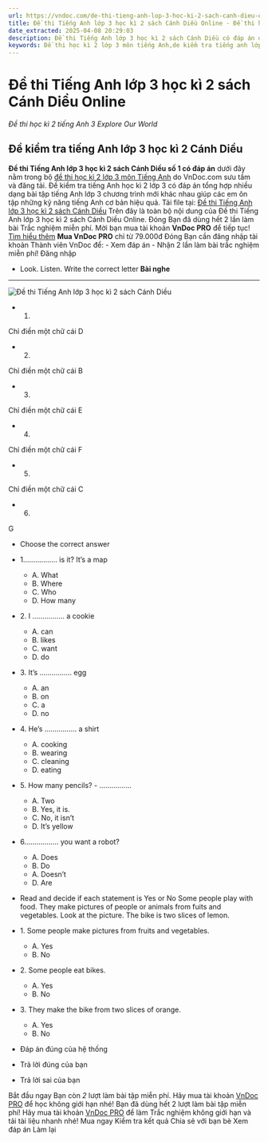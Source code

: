 ```yaml
---
url: https://vndoc.com/de-thi-tieng-anh-lop-3-hoc-ki-2-sach-canh-dieu-online-294840
title: Đề thi Tiếng Anh lớp 3 học kì 2 sách Cánh Diều Online - Đề thi học kì 2 tiếng Anh 3 Explore Our World - VnDoc.com
date_extracted: 2025-04-08 20:29:03
description: Đề thi Tiếng Anh lớp 3 học kì 2 sách Cánh Diều có đáp án được biên tập bám sát chương trình SGK tiếng Anh lớp 3 Unit 5 - 8 giúp các em ôn tập Từ vựng - Ngữ pháp tiếng Anh trọng tâm lớp 3 hiệu quả.
keywords: Đề thi học kì 2 lớp 3 môn tiếng Anh,de kiểm tra tiếng anh lớp 3 học kì 2,đề thi tiếng anh lớp 3 học kì 2,bài kiểm tra tiếng anh lớp 3 học kì 2,đề thi học kì 2 môn tiếng anh lớp 3,đề kiểm tra học kì 2 tiếng anh lớp 3,Đề kiểm tra học kì 2 môn tiếng Anh lớp 3,Đề thi Tiếng Anh lớp 3 học kì 2 sách Cánh Diều,Đề thi học kì 2 tiếng Anh 3 Explore Our World
---
```


# Đề thi Tiếng Anh lớp 3 học kì 2 sách Cánh Diều Online
 _Đề thi học kì 2 tiếng Anh 3 Explore Our World_
## Đề kiểm tra tiếng Anh lớp 3 học kì 2 Cánh Diều
**Đề thi Tiếng Anh lớp 3 học kì 2 sách Cánh Diều số 1 có đáp án** dưới đây nằm trong bộ [đề thi học kì 2 lớp 3 môn Tiếng Anh](<https://vndoc.com/de-thi-hoc-ki-2-lop-3-mon-tieng-anh>) do VnDoc.com sưu tầm và đăng tải. Đề kiểm tra tiếng Anh học kì 2 lớp 3 có đáp án tổng hợp nhiều dạng bài tập tiếng Anh lớp 3 chương trình mới khác nhau giúp các em ôn tập những kỹ năng tiếng Anh cơ bản hiệu quả.
Tải file tại: [Đề thi Tiếng Anh lớp 3 học kì 2 sách Cánh Diều](<https://vndoc.com/de-thi-tieng-anh-lop-3-hoc-ki-2-sach-canh-dieu-so-1-294564>)
Trên đây là toàn bộ nội dung của Đề thi Tiếng Anh lớp 3 học kì 2 sách Cánh Diều Online.
Đóng
Bạn đã dùng hết 2 lần làm bài Trắc nghiệm miễn phí. Mời bạn mua tài khoản **VnDoc PRO** để tiếp tục\! [Tìm hiểu thêm](</pro>)
**Mua VnDoc PRO** chỉ từ 79.000đ
Đóng
Bạn cần đăng nhập tài khoản Thành viên VnDoc để:
\- Xem đáp án
\- Nhận 2 lần làm bài trắc nghiệm miễn phí\!
Đăng nhập 
  * Look. Listen. Write the correct letter
**Bài nghe**
****
![Đề thi Tiếng Anh lớp 3 học kì 2 sách Cánh Diều ](https://i.vdoc.vn/data/image/2023/04/18/de-thi-tieng-anh-lop-3-hoc-ki-2-sach-canh-dieu-so-1-1.png)
  * 1.
Chỉ điền một chữ cái
D 
  * 2.
Chỉ điền một chữ cái
B 
  * 3.
Chỉ điền một chữ cái
E 
  * 4.
Chỉ điền một chữ cái
F 
  * 5.
Chỉ điền một chữ cái
C 
  * 6.
G 
  * Choose the correct answer
  * 1.….………… is it? It’s a map
    * A. What
    * B. Where
    * C. Who
    * D. How many
  * 2\. I ….………… a cookie
    * A. can
    * B. likes
    * C. want
    * D. do
  * 3\. It’s ….………… egg
    * A. an
    * B. on
    * C. a
    * D. no
  * 4\. He’s ….………… a shirt
    * A. cooking
    * B. wearing
    * C. cleaning
    * D. eating
  * 5\. How many pencils? - ….…………
    * A. Two
    * B. Yes, it is.
    * C. No, it isn’t
    * D. It’s yellow
  * 6.….………… you want a robot?
    * A. Does
    * B. Do
    * A. Doesn’t
    * D. Are
  * Read and decide if each statement is Yes or No
Some people play with food. They make pictures of people or animals from fuits and vegetables. Look at the picture. The bike is two slices of lemon.
  * 1\. Some people make pictures from fruits and vegetables.
    * A. Yes
    * B. No
  * 2\. Some people eat bikes.
    * A. Yes
    * B. No
  * 3\. They make the bike from two slices of orange.
    * A. Yes
    * B. No

  * Đáp án đúng của hệ thống
  * Trả lời đúng của bạn
  * Trả lời sai của bạn

Bắt đầu ngay
Bạn còn _2_ lượt làm bài tập miễn phí. Hãy mua tài khoản [VnDoc PRO](</pro>) để học không giới hạn nhé\!  Bạn đã dùng hết 2 lượt làm bài tập miễn phí\! Hãy mua tài khoản [VnDoc PRO](</pro>) để làm Trắc nghiệm không giới hạn và tải tài liệu nhanh nhé\!  Mua ngay
Kiểm tra kết quả Chia sẻ với bạn bè Xem đáp án Làm lại
